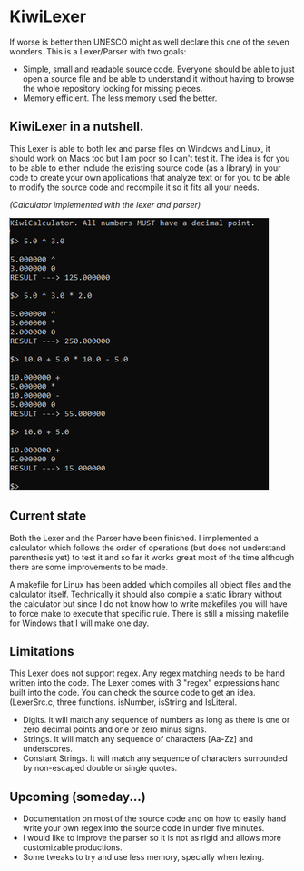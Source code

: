 # KiwiLexer
If worse is better then UNESCO might as well declare this one of the seven wonders. This is a Lexer/Parser with two goals:
* Simple, small and readable source code. Everyone should be able to just open a source file and be able to understand it without having to browse the whole repository looking for missing pieces. 
* Memory efficient. The less memory used the better. 

## KiwiLexer in a nutshell.
This Lexer is able to both lex and parse files on Windows and Linux, it should work on Macs too but I am poor so I can't test it. The idea is for you to be able to either include the existing source code (as a library) in your code to create your own applications that analyze text or for you to be able to modify the source code and recompile it so it fits all your needs. 

*(Calculator implemented with the lexer and parser)*

![Alt text](Screenshot_1.png?raw=true "Calculator implemented with the lexer and parser")

## Current state
Both the Lexer and the Parser have been finished. I implemented a calculator which follows the order of operations (but does not understand parenthesis yet) to test it and so far it works great most of the time although there are some improvements to be made.

A makefile for Linux has been added which compiles all object files and the calculator itself. Technically it should also compile a static library without the calculator but since I do not know how to write makefiles you will have to force make to execute that specific rule. 
There is still a missing makefile for Windows that I will make one day. 

## Limitations
This Lexer does not support regex. Any regex matching needs to be hand written into the code. The Lexer comes with 3 "regex" expressions hand built into the code. You can check the source code to get an idea. (LexerSrc.c, three functions. isNumber, isString and IsLiteral.
* Digits. it will match any sequence of numbers as long as there is one or zero decimal points and one or zero minus signs.
* Strings. It will match any sequence of characters [Aa-Zz] and underscores. 
* Constant Strings. It will match any sequence of characters surrounded by non-escaped double or single quotes.

## Upcoming (someday...)
* Documentation on most of the source code and on how to easily hand write your own regex into the source code in under five minutes.
* I would like to improve the parser so it is not as rigid and allows more customizable productions.
* Some tweaks to try and use less memory, specially when lexing.
